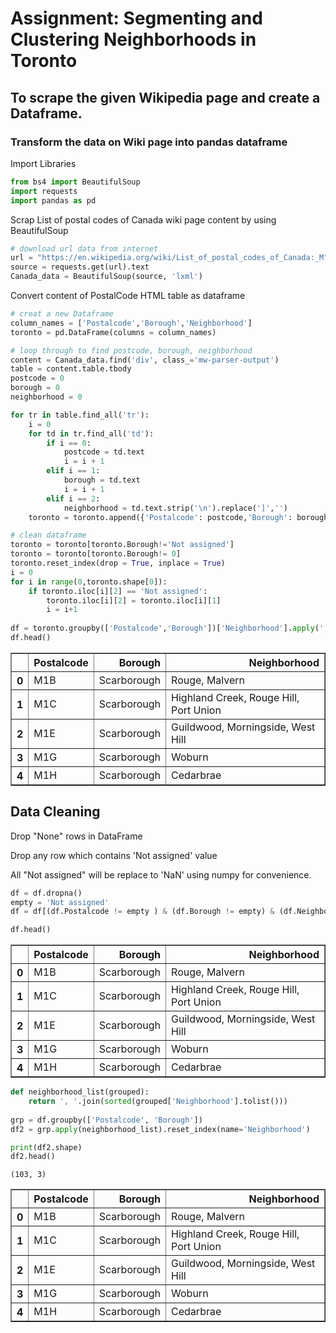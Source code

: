 
# Assignment: Segmenting and Clustering Neighborhoods in Toronto

## To scrape the given Wikipedia page and create a Dataframe.

### Transform the data on Wiki page into pandas dataframe

Import Libraries



```python
from bs4 import BeautifulSoup
import requests
import pandas as pd
```

Scrap List of postal codes of Canada wiki page content by using BeautifulSoup


```python
# download url data from internet
url = "https://en.wikipedia.org/wiki/List_of_postal_codes_of_Canada:_M"
source = requests.get(url).text
Canada_data = BeautifulSoup(source, 'lxml')
```

Convert content of PostalCode HTML table as dataframe


```python
# creat a new Dataframe
column_names = ['Postalcode','Borough','Neighborhood']
toronto = pd.DataFrame(columns = column_names)

# loop through to find postcode, borough, neighborhood 
content = Canada_data.find('div', class_='mw-parser-output')
table = content.table.tbody
postcode = 0
borough = 0
neighborhood = 0

for tr in table.find_all('tr'):
    i = 0
    for td in tr.find_all('td'):
        if i == 0:
            postcode = td.text
            i = i + 1
        elif i == 1:
            borough = td.text
            i = i + 1
        elif i == 2: 
            neighborhood = td.text.strip('\n').replace(']','')
    toronto = toronto.append({'Postalcode': postcode,'Borough': borough,'Neighborhood': neighborhood},ignore_index=True)

# clean dataframe 
toronto = toronto[toronto.Borough!='Not assigned']
toronto = toronto[toronto.Borough!= 0]
toronto.reset_index(drop = True, inplace = True)
i = 0
for i in range(0,toronto.shape[0]):
    if toronto.iloc[i][2] == 'Not assigned':
        toronto.iloc[i][2] = toronto.iloc[i][1]
        i = i+1
                                 
df = toronto.groupby(['Postalcode','Borough'])['Neighborhood'].apply(', '.join).reset_index()
df.head()
```




<div>
<style scoped>
    .dataframe tbody tr th:only-of-type {
        vertical-align: middle;
    }

    .dataframe tbody tr th {
        vertical-align: top;
    }

    .dataframe thead th {
        text-align: right;
    }
</style>
<table border="1" class="dataframe">
  <thead>
    <tr style="text-align: right;">
      <th></th>
      <th>Postalcode</th>
      <th>Borough</th>
      <th>Neighborhood</th>
    </tr>
  </thead>
  <tbody>
    <tr>
      <th>0</th>
      <td>M1B</td>
      <td>Scarborough</td>
      <td>Rouge, Malvern</td>
    </tr>
    <tr>
      <th>1</th>
      <td>M1C</td>
      <td>Scarborough</td>
      <td>Highland Creek, Rouge Hill, Port Union</td>
    </tr>
    <tr>
      <th>2</th>
      <td>M1E</td>
      <td>Scarborough</td>
      <td>Guildwood, Morningside, West Hill</td>
    </tr>
    <tr>
      <th>3</th>
      <td>M1G</td>
      <td>Scarborough</td>
      <td>Woburn</td>
    </tr>
    <tr>
      <th>4</th>
      <td>M1H</td>
      <td>Scarborough</td>
      <td>Cedarbrae</td>
    </tr>
  </tbody>
</table>
</div>



## Data Cleaning

Drop "None" rows in DataFrame

Drop any row which contains 'Not assigned' value

All "Not assigned" will be replace to 'NaN' using numpy for convenience.


```python
df = df.dropna()
empty = 'Not assigned'
df = df[(df.Postalcode != empty ) & (df.Borough != empty) & (df.Neighborhood != empty)]
```


```python
df.head()

```




<div>
<style scoped>
    .dataframe tbody tr th:only-of-type {
        vertical-align: middle;
    }

    .dataframe tbody tr th {
        vertical-align: top;
    }

    .dataframe thead th {
        text-align: right;
    }
</style>
<table border="1" class="dataframe">
  <thead>
    <tr style="text-align: right;">
      <th></th>
      <th>Postalcode</th>
      <th>Borough</th>
      <th>Neighborhood</th>
    </tr>
  </thead>
  <tbody>
    <tr>
      <th>0</th>
      <td>M1B</td>
      <td>Scarborough</td>
      <td>Rouge, Malvern</td>
    </tr>
    <tr>
      <th>1</th>
      <td>M1C</td>
      <td>Scarborough</td>
      <td>Highland Creek, Rouge Hill, Port Union</td>
    </tr>
    <tr>
      <th>2</th>
      <td>M1E</td>
      <td>Scarborough</td>
      <td>Guildwood, Morningside, West Hill</td>
    </tr>
    <tr>
      <th>3</th>
      <td>M1G</td>
      <td>Scarborough</td>
      <td>Woburn</td>
    </tr>
    <tr>
      <th>4</th>
      <td>M1H</td>
      <td>Scarborough</td>
      <td>Cedarbrae</td>
    </tr>
  </tbody>
</table>
</div>




```python
def neighborhood_list(grouped):    
    return ', '.join(sorted(grouped['Neighborhood'].tolist()))
                    
grp = df.groupby(['Postalcode', 'Borough'])
df2 = grp.apply(neighborhood_list).reset_index(name='Neighborhood')
```


```python
print(df2.shape)
df2.head()
```

    (103, 3)





<div>
<style scoped>
    .dataframe tbody tr th:only-of-type {
        vertical-align: middle;
    }

    .dataframe tbody tr th {
        vertical-align: top;
    }

    .dataframe thead th {
        text-align: right;
    }
</style>
<table border="1" class="dataframe">
  <thead>
    <tr style="text-align: right;">
      <th></th>
      <th>Postalcode</th>
      <th>Borough</th>
      <th>Neighborhood</th>
    </tr>
  </thead>
  <tbody>
    <tr>
      <th>0</th>
      <td>M1B</td>
      <td>Scarborough</td>
      <td>Rouge, Malvern</td>
    </tr>
    <tr>
      <th>1</th>
      <td>M1C</td>
      <td>Scarborough</td>
      <td>Highland Creek, Rouge Hill, Port Union</td>
    </tr>
    <tr>
      <th>2</th>
      <td>M1E</td>
      <td>Scarborough</td>
      <td>Guildwood, Morningside, West Hill</td>
    </tr>
    <tr>
      <th>3</th>
      <td>M1G</td>
      <td>Scarborough</td>
      <td>Woburn</td>
    </tr>
    <tr>
      <th>4</th>
      <td>M1H</td>
      <td>Scarborough</td>
      <td>Cedarbrae</td>
    </tr>
  </tbody>
</table>
</div>




```python

```
